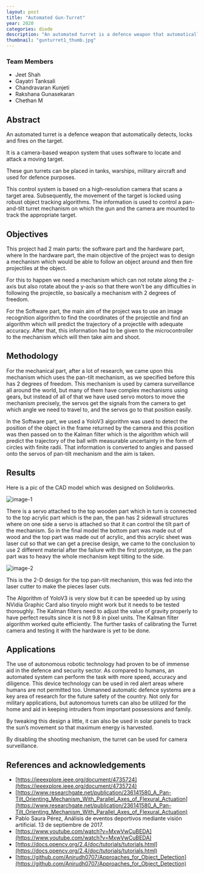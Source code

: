 ```yaml
---
layout: post
title: "Automated Gun-Turret"
year: 2020
categories: diode
description: "An automated turret is a defence weapon that automatically detects, locks and fires on the target. It is a camera-based weapon system that uses software to locate and attack a moving target."
thumbnail: "gunturret1_thumb.jpg"
---
```


### Team Members

- Jeet Shah
- Gayatri Tanksali
- Chandravaran Kunjeti
- Rakshana Gunasekaran
- Chethan M

## Abstract

An automated turret is a defence weapon that automatically detects, locks and fires on the target.

It is a camera-based weapon system that uses software to locate and attack a moving target.

These gun turrets can be placed in tanks, warships, military aircraft and used for defence purposes.

This control system is based on a high-resolution camera that scans a target area. Subsequently, the movement of the target is locked using robust object tracking algorithms. The information is used to control a pan-and-tilt turret mechanism on which the gun and the camera are mounted to track the appropriate target.

## Objectives

This project had 2 main parts: the software part and the hardware part, where In the hardware part, the main objective of the project was to design a mechanism which would be able to follow an object around and then fire projectiles at the object.

For this to happen we need a mechanism which can not rotate along the z-axis but also rotate about the y-axis so that there won't be any difficulties in following the projectile, so basically a mechanism with 2 degrees of freedom.

For the Software part, the main aim of the project was to use an image recognition algorithm to find the coordinates of the projectile and find an algorithm which will predict the trajectory of a projectile with adequate accuracy. After that, this information had to be given to the microcontroller to the mechanism which will then take aim and shoot.

## Methodology

For the mechanical part, after a lot of research, we came upon this mechanism which uses the pan-tilt mechanism, as we specified before this has 2 degrees of freedom. This mechanism is used by camera surveillance all around the world, but many of them have complex mechanisms using gears, but instead of all of that we have used servo motors to move the mechanism precisely, the servos get the signals from the camera to get which angle we need to travel to, and the servos go to that position easily.

In the Software part, we used a YoloV3 algorithm was used to detect the position of the object in the frame returned by the camera and this position was then passed on to the Kalman filter which is the algorithm which will predict the trajectory of the ball with measurable uncertainty in the form of circles with finite radii. That information is converted to angles and passed onto the servos of pan-tilt mechanism and the aim is taken.

## Results

Here is a pic of the CAD model which was designed on Solidworks.

![image-1](/virtual-expo/assets/img/diode/gun-turret-img1.jpg)

There is a servo attached to the top wooden part which in turn is connected to the top acrylic part which is the pan, the pan has 2 sidewall structures where on one side a servo is attached so that it can control the tilt part of the mechanism. So in the final model the bottom part was made out of wood and the top part was made out of acrylic, and this acrylic sheet was laser cut so that we can get a precise design, we came to the conclusion to use 2 different material after the failure with the first prototype, as the pan part was to heavy the whole mechanism kept tilting to the side.

![image-2](/virtual-expo/assets/img/diode/gun-turret-img2.jpg)

This is the 2-D design for the top pan-tilt mechanism, this was fed into the laser cutter to make the pieces laser cuts.

The Algorithm of YoloV3 is very slow but it can be speeded up by using NVidia Graphic Card also tinyolo might work but it needs to be tested thoroughly. The Kalman filters need to adjust the value of gravity properly to have perfect results since it is not 9.8 in pixel units. The Kalman filter algorithm worked quite efficiently. The further tasks of calibrating the Turret camera and testing it with the hardware is yet to be done.

## Applications

The use of autonomous robotic technology had proven to be of immense aid in the defence and security sector. As compared to humans, an automated system can perform the task with more speed, accuracy and diligence. This device technology can be used in red alert areas where humans are not permitted too. Unmanned automatic defence systems are a key area of research for the future safety of the country. Not only for military applications, but autonomous turrets can also be utilized for the home and aid in keeping intruders from important possessions and family.

By tweaking this design a little, it can also be used in solar panels to track the sun’s movement so that maximum energy is harvested.

By disabling the shooting mechanism, the turret can be used for camera surveillance.

## References and acknowledgements

- [https://ieeexplore.ieee.org/document/4735724](https://ieeexplore.ieee.org/document/4735724)
- [https://www.researchgate.net/publication/236141580_A_Pan-Tilt_Orienting_Mechanism_With_Parallel_Axes_of_Flexural_Actuation](https://www.researchgate.net/publication/236141580_A_Pan-Tilt_Orienting_Mechanism_With_Parallel_Axes_of_Flexural_Actuation)
- Pablo Saura Pérez, Análisis de eventos deportivos
mediante visión artificial. 13 de septiembre de 2017.
- [https://www.youtube.com/watch?v=MxwVwCuBEDA](https://www.youtube.com/watch?v=MxwVwCuBEDA)
- [https://docs.opencv.org/2.4/doc/tutorials/tutorials.html](https://docs.opencv.org/2.4/doc/tutorials/tutorials.html)
- [https://github.com/Anirudh0707/Approaches_for_Object_Detection](https://github.com/Anirudh0707/Approaches_for_Object_Detection)
